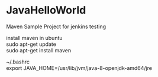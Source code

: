# JavaHelloWorld
Maven Sample Project for jenkins testing

install maven in ubuntu  
sudo apt-get update  
sudo apt-get install maven  

~/.bashrc  
export JAVA_HOME=/usr/lib/jvm/java-8-openjdk-amd64/jre  


